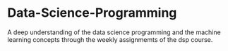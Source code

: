 # Data-Science-Programming

A deep understanding of the data science programming and the machine learning concepts through the weekly assignmemts of the dsp course.
